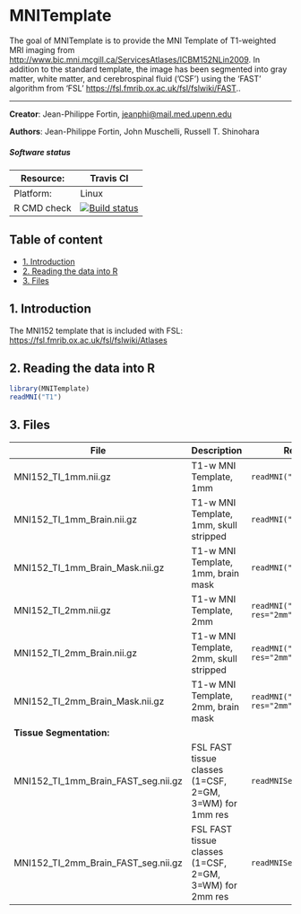 
<!-- README.md is generated from README.Rmd. Please edit that file -->

# MNITemplate

<!-- badges: start -->

<!-- badges: end -->

The goal of MNITemplate is to provide the MNI Template of T1-weighted
MRI imaging from
<http://www.bic.mni.mcgill.ca/ServicesAtlases/ICBM152NLin2009>. In
addition to the standard template, the image has been segmented into
gray matter, white matter, and cerebrospinal fluid (’CSF’) using the
‘FAST’ algorithm from ‘FSL’
<https://fsl.fmrib.ox.ac.uk/fsl/fslwiki/FAST>..

-----

**Creator**: Jean-Philippe Fortin, <jeanphi@mail.med.upenn.edu>

**Authors**: Jean-Philippe Fortin, John Muschelli, Russell T.
Shinohara

##### Software status

| Resource:   | Travis CI                                                                                                                                            |
| ----------- | ---------------------------------------------------------------------------------------------------------------------------------------------------- |
| Platform:   | Linux                                                                                                                                                |
| R CMD check | <a href="https://travis-ci.org/Jfortin1/MNITemplate"><img src="https://travis-ci.org/Jfortin1/MNITemplate.svg?branch=master" alt="Build status"></a> |

## Table of content

  - [1. Introduction](#id-section1)
  - [2. Reading the data into R](#id-section2)
  - [3. Files](#id-section3)

## 1\. Introduction

The MNI152 template that is included with FSL:
<https://fsl.fmrib.ox.ac.uk/fsl/fslwiki/Atlases>

## 2\. Reading the data into R

``` r
library(MNITemplate)
readMNI("T1")
```

## 3\. Files

| File                                     | Description                                             | Reader                             |
| ---------------------------------------- | ------------------------------------------------------- | ---------------------------------- |
| MNI152\_TI\_1mm.nii.gz                   | T1-w MNI Template, 1mm                                  | `readMNI("T1")`                    |
| MNI152\_TI\_1mm\_Brain.nii.gz            | T1-w MNI Template, 1mm, skull stripped                  | `readMNI("Brain")`                 |
| MNI152\_TI\_1mm\_Brain\_Mask.nii.gz      | T1-w MNI Template, 1mm, brain mask                      | `readMNI("Brain_Mask")`            |
| MNI152\_TI\_2mm.nii.gz                   | T1-w MNI Template, 2mm                                  | `readMNI("T1", res="2mm")`         |
| MNI152\_TI\_2mm\_Brain.nii.gz            | T1-w MNI Template, 2mm, skull stripped                  | `readMNI("Brain", res="2mm")`      |
| MNI152\_TI\_2mm\_Brain\_Mask.nii.gz      | T1-w MNI Template, 2mm, brain mask                      | `readMNI("Brain_Mask", res="2mm")` |
| **Tissue Segmentation:**                 |                                                         |                                    |
| MNI152\_TI\_1mm\_Brain\_FAST\_seg.nii.gz | FSL FAST tissue classes (1=CSF, 2=GM, 3=WM) for 1mm res | `readMNISeg()`                     |
| MNI152\_TI\_2mm\_Brain\_FAST\_seg.nii.gz | FSL FAST tissue classes (1=CSF, 2=GM, 3=WM) for 2mm res | `readMNISeg(res="2mm")`            |
